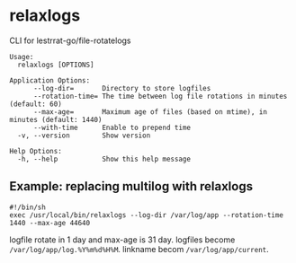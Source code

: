 # relaxlogs

CLI for lestrrat-go/file-rotatelogs

```
Usage:
  relaxlogs [OPTIONS]

Application Options:
      --log-dir=       Directory to store logfiles
      --rotation-time= The time between log file rotations in minutes (default: 60)
      --max-age=       Maximum age of files (based on mtime), in minutes (default: 1440)
      --with-time      Enable to prepend time
  -v, --version        Show version

Help Options:
  -h, --help           Show this help message
```

## Example: replacing multilog with relaxlogs

```
#!/bin/sh
exec /usr/local/bin/relaxlogs --log-dir /var/log/app --rotation-time 1440 --max-age 44640
```

logfile rotate in 1 day and max-age is 31 day.
logfiles become `/var/log/app/log.%Y%m%d%H%M`.
linkname becom `/var/log/app/current`.
